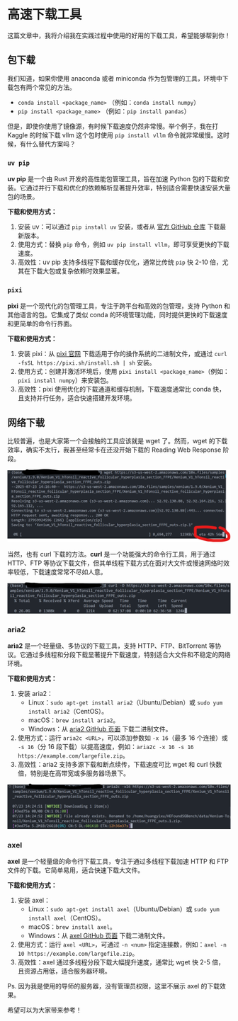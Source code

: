 # 高速下载工具

这篇文章中，我将介绍我在实践过程中使用的好用的下载工具，希望能够帮到你！

## 包下载
我们知道，如果你使用 anaconda 或者 miniconda 作为包管理的工具，环境中下载包有两个常见的方法。
- `conda install <package_name>` （例如：`conda install numpy`）  
- `pip install <package_name>` （例如：`pip install pandas`）

但是，即使你使用了镜像源，有时候下载速度仍然非常慢。举个例子，我在打 Kaggle 的时候下载 vllm 这个包时使用 `pip install vllm` 命令就非常缓慢。这时候，有什么替代方案吗？

### `uv pip`
**uv pip** 是一个由 Rust 开发的高性能包管理工具，旨在加速 Python 包的下载和安装。它通过并行下载和优化的依赖解析显著提升效率，特别适合需要快速安装大量包的场景。

**下载和使用方式：**
1. 安装 uv：可以通过 `pip install uv` 安装，或者从 [官方 GitHub 仓库](https://github.com/astral-sh/uv) 下载最新版本。
2. 使用方式：替换 `pip` 命令，例如 `uv pip install vllm`，即可享受更快的下载速度。
3. 高效性：uv pip 支持多线程下载和缓存优化，通常比传统 `pip` 快 2-10 倍，尤其在下载大包或复杂依赖时效果显著。

### `pixi`
**pixi** 是一个现代化的包管理工具，专注于跨平台和高效的包管理，支持 Python 和其他语言的包。它集成了类似 conda 的环境管理功能，同时提供更快的下载速度和更简单的命令行界面。

**下载和使用方式：**
1. 安装 pixi：从 [pixi 官网](https://pixi.sh/) 下载适用于你的操作系统的二进制文件，或通过 `curl -fsSL https://pixi.sh/install.sh | sh` 安装。
2. 使用方式：创建并激活环境后，使用 `pixi install <package_name>`（例如：`pixi install numpy`）来安装包。
3. 高效性：pixi 使用优化的下载通道和缓存机制，下载速度通常比 conda 快，且支持并行任务，适合快速搭建开发环境。

## 网络下载

比较普遍，也是大家第一个会接触的工具应该就是 wget 了。然而，wget 的下载效率，确实不太行，我甚至经常卡在还没开始下载的 Reading Web Response 阶段。

![wget 下载](image-2.png)

当然，也有 curl 下载的方法。**curl** 是一个功能强大的命令行工具，用于通过 HTTP、FTP 等协议下载文件，但其单线程下载方式在面对大文件或慢速网络时效率较低，下载速度常常不尽如人意。

![curl 下载](image-1.png)

### aria2
**aria2** 是一个轻量级、多协议的下载工具，支持 HTTP、FTP、BitTorrent 等协议。它通过多线程和分段下载显著提升下载速度，特别适合大文件和不稳定的网络环境。

**下载和使用方式：**
1. 安装 aria2：
   - Linux：`sudo apt-get install aria2`（Ubuntu/Debian）或 `sudo yum install aria2`（CentOS）。
   - macOS：`brew install aria2`。
   - Windows：从 [aria2 GitHub 页面](https://github.com/aria2/aria2) 下载二进制文件。
2. 使用方式：运行 `aria2c <URL>`，可以添加参数如 `-x 16`（最多 16 个连接）或 `-s 16`（分 16 段下载）以提高速度，例如：`aria2c -x 16 -s 16 https://example.com/largefile.zip`。
3. 高效性：aria2 支持多源下载和断点续传，下载速度可比 wget 和 curl 快数倍，特别是在高带宽或多服务器场景下。

![aria2 下载](image-3.png)

### axel
**axel** 是一个轻量级的命令行下载工具，专注于通过多线程下载加速 HTTP 和 FTP 文件的下载。它简单易用，适合快速下载大文件。

**下载和使用方式：**
1. 安装 axel：
   - Linux：`sudo apt-get install axel`（Ubuntu/Debian）或 `sudo yum install axel`（CentOS）。
   - macOS：`brew install axel`。
   - Windows：从 [axel GitHub 页面](https://github.com/axel-download-accelerator/axel) 下载二进制文件。
2. 使用方式：运行 `axel <URL>`，可通过 `-n <num>` 指定连接数，例如：`axel -n 10 https://example.com/largefile.zip`。
3. 高效性：axel 通过多线程分段下载大幅提升速度，通常比 wget 快 2-5 倍，且资源占用低，适合服务器环境。

Ps. 因为我是使用的导师的服务器，没有管理员权限，这里不展示 axel 的下载效果。

希望可以为大家带来参考！